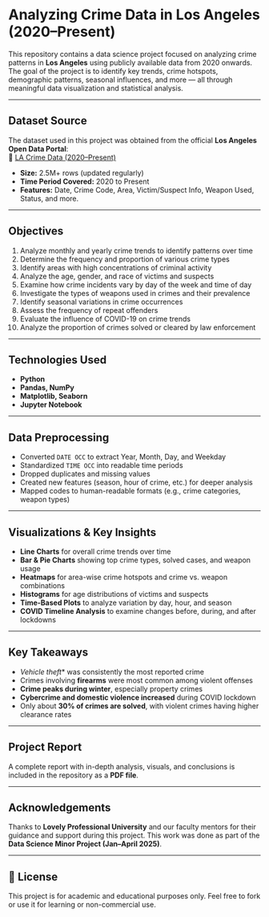 #  Analyzing Crime Data in Los Angeles (2020–Present)

This repository contains a data science project focused on analyzing crime patterns in **Los Angeles** using publicly available data from 2020 onwards. The goal of the project is to identify key trends, crime hotspots, demographic patterns, seasonal influences, and more — all through meaningful data visualization and statistical analysis.

---

##  Dataset Source

The dataset used in this project was obtained from the official **Los Angeles Open Data Portal**:  
🔗 [LA Crime Data (2020–Present)](https://data.lacity.org/Public-Safety/Crime-Data-from-2020-to-Present/2nrs-mtv8)

- **Size:** 2.5M+ rows (updated regularly)  
- **Time Period Covered:** 2020 to Present  
- **Features:** Date, Crime Code, Area, Victim/Suspect Info, Weapon Used, Status, and more.

---

##  Objectives

1. Analyze monthly and yearly crime trends to identify patterns over time  
2. Determine the frequency and proportion of various crime types  
3. Identify areas with high concentrations of criminal activity  
4. Analyze the age, gender, and race of victims and suspects  
5. Examine how crime incidents vary by day of the week and time of day  
6. Investigate the types of weapons used in crimes and their prevalence  
7. Identify seasonal variations in crime occurrences  
8. Assess the frequency of repeat offenders  
9. Evaluate the influence of COVID-19 on crime trends  
10. Analyze the proportion of crimes solved or cleared by law enforcement  

---

##  Technologies Used

- **Python**  
- **Pandas, NumPy**  
- **Matplotlib, Seaborn**  
- **Jupyter Notebook**

---

##  Data Preprocessing

- Converted `DATE OCC` to extract Year, Month, Day, and Weekday  
- Standardized `TIME OCC` into readable time periods  
- Dropped duplicates and missing values  
- Created new features (season, hour of crime, etc.) for deeper analysis  
- Mapped codes to human-readable formats (e.g., crime categories, weapon types)

---

##  Visualizations & Key Insights

- **Line Charts** for overall crime trends over time  
- **Bar & Pie Charts** showing top crime types, solved cases, and weapon usage  
- **Heatmaps** for area-wise crime hotspots and crime vs. weapon combinations  
- **Histograms** for age distributions of victims and suspects  
- **Time-Based Plots** to analyze variation by day, hour, and season  
- **COVID Timeline Analysis** to examine changes before, during, and after lockdowns  

---

##  Key Takeaways

- *Vehicle theft** was consistently the most reported crime  
-  Crimes involving **firearms** were most common among violent offenses  
-  **Crime peaks during winter**, especially property crimes  
-  **Cybercrime and domestic violence increased** during COVID lockdown  
-  Only about **30% of crimes are solved**, with violent crimes having higher clearance rates  

---

##  Project Report

A complete report with in-depth analysis, visuals, and conclusions is included in the repository as a **PDF file**.

---

##  Acknowledgements

Thanks to **Lovely Professional University** and our faculty mentors for their guidance and support during this project. This work was done as part of the **Data Science Minor Project (Jan–April 2025)**.

---

## 📎 License

This project is for academic and educational purposes only. Feel free to fork or use it for learning or non-commercial use.
